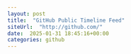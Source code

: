 ```yaml
---
layout: post
title:  "GitHub Public Timeline Feed"
siteUrl:  "http://github.com/"
date:  2025-01-31 18:45:16+00:00
categories: github
---
```

